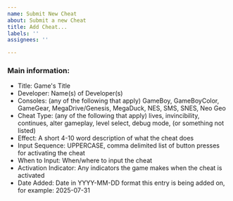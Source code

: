 ```yaml
---
name: Submit New Cheat
about: Submit a new Cheat
title: Add Cheat...
labels: ''
assignees: ''

---
```


### Main information:
- Title: Game's Title
- Developer: Name(s) of Developer(s)
- Consoles: (any of the following that apply) GameBoy, GameBoyColor, GameGear, MegaDrive/Genesis, MegaDuck, NES, SMS, SNES, Neo Geo
- Cheat Type: (any of the following that apply) lives, invincibility, continues, alter gameplay, level select, debug mode, (or something not listed)
- Effect: A short 4-10 word description of what the cheat does
- Input Sequence: UPPERCASE, comma delimited list of button presses for activating the cheat
- When to Input: When/where to input the cheat
- Activation Indicator: Any indicators the game makes when the cheat is activated
- Date Added: Date in YYYY-MM-DD format this entry is being added on, for example: 2025-07-31
